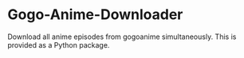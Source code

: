 # Gogo-Anime-Downloader
Download all anime episodes from gogoanime simultaneously. This is provided as a Python package.
